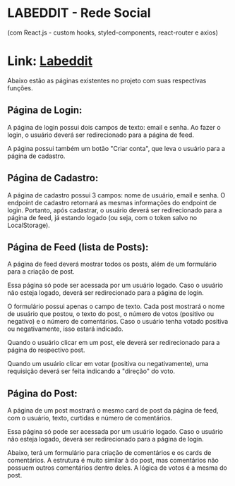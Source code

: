 # LABEDDIT - Rede Social
(com React.js - custom hooks, styled-components, react-router e axios)

# Link: [Labeddit](https://labeddit-karen-kubo.surge.sh/)

Abaixo estão as páginas existentes no projeto com suas respectivas funções.
## Página de Login:
A página de login possui dois campos de texto: email e senha. Ao fazer o login, o usuário deverá ser redirecionado para a página de feed.

A página possui também um botão "Criar conta", que leva o usuário para a página de cadastro.

## Página de Cadastro:
A página de cadastro possui 3 campos: nome de usuário, email e senha. O endpoint de cadastro retornará as mesmas informações do endpoint de login. Portanto, após cadastrar, o usuário deverá ser redirecionado para a página de feed, já estando logado (ou seja, com o token salvo no LocalStorage).

## Página de Feed (lista de Posts):
A página de feed deverá mostrar todos os posts, além de um formulário para a criação de post. 

Essa página só pode ser acessada por um usuário logado. Caso o usuário não esteja logado, deverá ser redirecionado para a página de login.

O formulário possui apenas o campo de texto. Cada post mostrará o nome de usuário que postou, o texto do post, o número de votos (positivo ou negativo) e o número de comentários. Caso o usuário tenha votado positiva ou negativamente, isso estará indicado.

Quando o usuário clicar em um post, ele deverá ser redirecionado para a página do respectivo post. 

Quando um usuário clicar em votar (positiva ou negativamente), uma requisição deverá ser feita indicando a "direção" do voto.

## Página do Post:
A página de um post mostrará o mesmo card de post da página de feed, com o usuário, texto, curtidas e número de comentários. 

Essa página só pode ser acessada por um usuário logado. Caso o usuário não esteja logado, deverá ser redirecionado para a página de login.

Abaixo, terá um formulário para criação de comentários e os cards de comentários. A estrutura é muito similar à do post, mas comentários não possuem outros comentários dentro deles. A lógica de votos é a mesma do post.